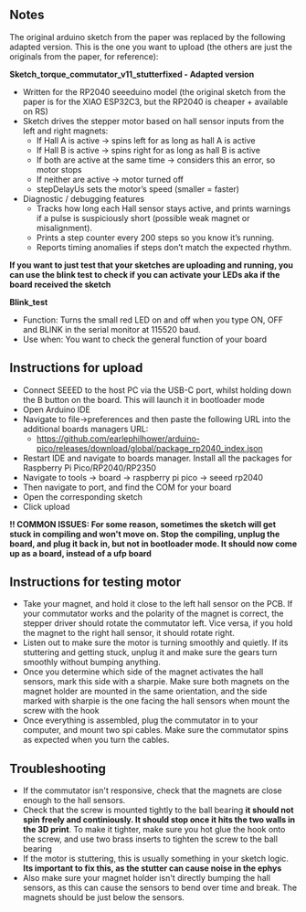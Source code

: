 ## Notes

The original arduino sketch from the paper was replaced by the following adapted version. This is the one you want to upload (the others are just the originals from the paper, for reference):

**Sketch_torque_commutator_v11_stutterfixed - Adapted version** 
- Written for the RP2040 seeeduino model (the original sketch from the paper is for the XIAO ESP32C3, but the RP2040 is cheaper + available on RS)
- Sketch drives the stepper motor based on hall sensor inputs from the left and right magnets:
  - If Hall A is active -> spins left for as long as hall A is active
  - If Hall B is active -> spins right for as long as hall B is active
  - If both are active at the same time -> considers this an error, so motor stops
  - If neither are active -> motor turned off
  - stepDelayUs sets the motor’s speed (smaller = faster)
- Diagnostic / debugging features
  - Tracks how long each Hall sensor stays active, and prints warnings if a pulse is suspiciously short (possible weak magnet or misalignment).
  - Prints a step counter every 200 steps so you know it’s running.
  - Reports timing anomalies if steps don’t match the expected rhythm.

**If you want to just test that your sketches are uploading and running, you can use the blink test to check if you can activate your LEDs aka if the board received the sketch** 

**Blink_test**
- Function: Turns the small red LED on and off when you type ON, OFF and BLINK in the serial monitor at 115520 baud.
- Use when: You want to check the general function of your board

## Instructions for upload
- Connect SEEED to the host PC via the USB-C port, whilst holding down the B button on the board. This will launch it in bootloader mode
- Open Arduino IDE
- Navigate to file->preferences and then paste the following URL into the additional boards managers URL:
    - https://github.com/earlephilhower/arduino-pico/releases/download/global/package_rp2040_index.json
- Restart IDE and navigate to boards manager. Install all the packages for Raspberry Pi Pico/RP2040/RP2350
- Navigate to tools -> board -> raspberry pi pico -> seeed rp2040
- Then navigate to port, and find the COM for your board
- Open the corresponding sketch
- Click upload

**!! COMMON ISSUES: For some reason, sometimes the sketch will get stuck in compiling and won't move on. Stop the compiling, unplug the board, and plug it back in, but not in bootloader mode. It should now come up as a board, instead of a ufp board**

## Instructions for testing motor
- Take your magnet, and hold it close to the left hall sensor on the PCB. If your commutator works and the polarity of the magnet is correct, the stepper driver should rotate the commutator left. Vice versa, if you hold the magnet to the right hall sensor, it should rotate right.
- Listen out to make sure the motor is turning smoothly and quietly. If its stuttering and getting stuck, unplug it and make sure the gears turn smoothly without bumping anything.
- Once you determine which side of the magnet activates the hall sensors, mark this side with a sharpie. Make sure both magnets on the magnet holder are mounted in the same orientation, and the side marked with sharpie is the one facing the hall sensors when mount the screw with the hook
- Once everything is assembled, plug the commutator in to your computer, and mount two spi cables. Make sure the commutator spins as expected when you turn the cables.

## Troubleshooting 
- If the commutator isn't responsive, check that the magnets are close enough to the hall sensors.
- Check that the screw is mounted tightly to the ball bearing **it should not spin freely and continiously. It should stop once it hits the two walls in the 3D print**. To make it tighter, make sure you hot glue the hook onto the screw, and use two brass inserts to tighten the screw to the ball bearing
- If the motor is stuttering, this is usually something in your sketch logic. **Its important to fix this, as the stutter can cause noise in the ephys**
- Also make sure your magnet holder isn't directly bumping the hall sensors, as this can cause the sensors to bend over time and break. The magnets should be just below the sensors. 

